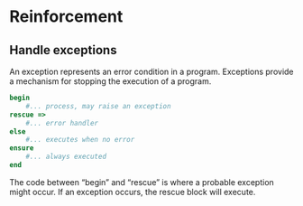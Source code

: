 # Reinforcement

## Handle exceptions

An exception represents an error condition in a program. Exceptions provide a mechanism for stopping the execution of a program.

```ruby
begin
    #... process, may raise an exception
rescue =>
    #... error handler
else
    #... executes when no error
ensure
    #... always executed
end
```

The code between “begin” and “rescue” is where a probable exception might occur. If an exception occurs, the rescue block will execute.
